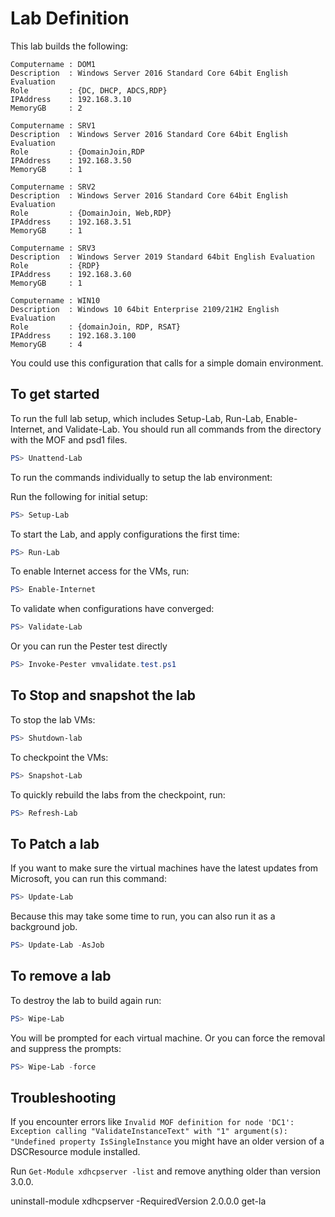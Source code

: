 # Lab Definition

This lab builds the following:

    Computername : DOM1
    Description  : Windows Server 2016 Standard Core 64bit English Evaluation
    Role         : {DC, DHCP, ADCS,RDP}
    IPAddress    : 192.168.3.10
    MemoryGB     : 2

    Computername : SRV1
    Description  : Windows Server 2016 Standard Core 64bit English Evaluation
    Role         : {DomainJoin,RDP
    IPAddress    : 192.168.3.50
    MemoryGB     : 1

    Computername : SRV2
    Description  : Windows Server 2016 Standard Core 64bit English Evaluation
    Role         : {DomainJoin, Web,RDP}
    IPAddress    : 192.168.3.51
    MemoryGB     : 1

    Computername : SRV3
    Description  : Windows Server 2019 Standard 64bit English Evaluation
    Role         : {RDP}
    IPAddress    : 192.168.3.60
    MemoryGB     : 1

    Computername : WIN10
    Description  : Windows 10 64bit Enterprise 2109/21H2 English Evaluation
    Role         : {domainJoin, RDP, RSAT}
    IPAddress    : 192.168.3.100
    MemoryGB     : 4

You could use this configuration that calls for a simple domain environment.

## To get started

To run the full lab setup, which includes Setup-Lab, Run-Lab, Enable-Internet, and Validate-Lab. You should run all commands from the directory with the MOF and psd1 files.

```powershell
PS> Unattend-Lab
```

To run the commands individually to setup the lab environment:

Run the following for initial setup:

```powershell
PS> Setup-Lab
```

To start the Lab, and apply configurations the first time:

```powershell
PS> Run-Lab
```

To enable Internet access for the VMs, run:

```powershell
PS> Enable-Internet
```

To validate when configurations have converged:

```powershell
PS> Validate-Lab
```

Or you can run the Pester test directly

```powershell
PS> Invoke-Pester vmvalidate.test.ps1
```

## To Stop and snapshot the lab

To stop the lab VMs:

```powershell
PS> Shutdown-lab
```

To checkpoint the VMs:

```powershell
PS> Snapshot-Lab
```

To quickly rebuild the labs from the checkpoint, run:

```powershell
PS> Refresh-Lab
```

## To Patch a lab

If you want to make sure the virtual machines have the latest updates from Microsoft, you can run this command:

```powershell
PS> Update-Lab
```

Because this may take some time to run, you can also run it as a background job.

```powershell
PS> Update-Lab -AsJob
```

## To remove a lab

To destroy the lab to build again run:

```powershell
PS> Wipe-Lab
```

You will be prompted for each virtual machine. Or you can force the removal and suppress the prompts:

```powershell
PS> Wipe-Lab -force
```

## Troubleshooting

If you encounter errors like `Invalid MOF definition for node 'DC1': Exception calling "ValidateInstanceText" with "1" argument(s): "Undefined
property IsSingleInstance` you might have an older version of a DSCResource module installed.

Run `Get-Module xdhcpserver -list` and remove anything older than version 3.0.0.

uninstall-module xdhcpserver -RequiredVersion 2.0.0.0
get-la
